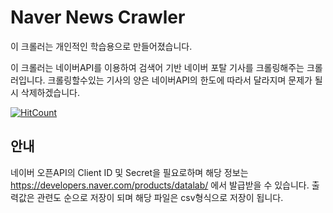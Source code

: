 # Naver News Crawler

이 크롤러는 개인적인 학습용으로 만들어졌습니다.

이 크롤러는 네이버API를 이용하여 검색어 기반 네이버 포탈 기사를 크롤링해주는 크롤러입니다.
크롤링할수있는 기사의 양은 네이버API의 한도에 따라서 달라지며 문제가 될시 삭제하겠습니다.

[![HitCount](http://hits.dwyl.com/Namsik-Yoon/NaverNewsCrawler.svg)](http://hits.dwyl.com/Namsik-Yoon/NaverNewsCrawler)

## 안내
네이버 오픈API의 Client ID 및 Secret을 필요로하며 해당 정보는 https://developers.naver.com/products/datalab/ 에서 발급받을 수 있습니다.
출력값은 관련도 순으로 저장이 되며 해당 파일은 csv형식으로 저장이 됩니다.
